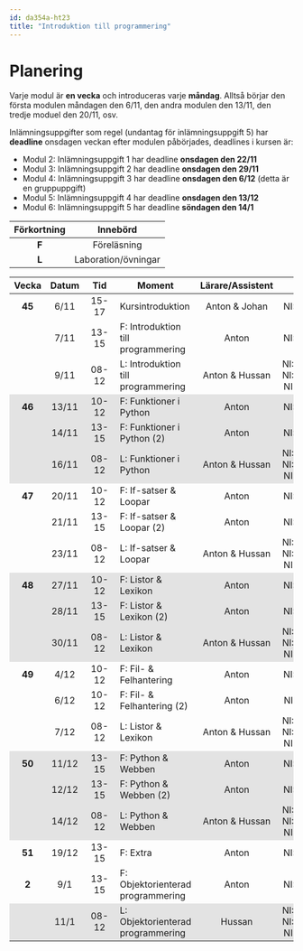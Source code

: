 ```yaml
---
id: da354a-ht23
title: "Introduktion till programmering"
---
```


# Planering

Varje modul är **en vecka** och introduceras varje **måndag**. Alltså börjar den första modulen måndagen den 6/11, den andra modulen den 13/11, den tredje moduel den 20/11, osv.

Inlämningsuppgifter som regel (undantag för inlämningsuppgift 5) har **deadline** onsdagen veckan efter modulen påbörjades, deadlines i kursen är:
- Modul 2: Inlämningsuppgift 1 har deadline **onsdagen den 22/11**
- Modul 3: Inlämningsuppgift 2 har deadline **onsdagen den 29/11**
- Modul 4: Inlämningsuppgift 3 har deadline **onsdagen den 6/12** (detta är en gruppuppgift)
- Modul 5: Inlämningsuppgift 4 har deadline **onsdagen den 13/12**
- Modul 6: Inlämningsuppgift 5 har deadline **söndagen den 14/1**

| Förkortning | Innebörd |
|:-----:|:-----:|
|**F** | Föreläsning |
|**L** | Laboration/övningar |

<style>
#plan-table tr.odd {
    background-color: rgba(0, 0, 0, 0.1);
}

#plan-table tr td {
    text-align: center;
}

#plan-table tr td:nth-child(4) {
    text-align: left;
}

#plan-table tr td:nth-child(3) {
    min-width: 40px;
}

#plan-table tr td:first-child {
    font-weight: bold;
}

</style>

<table id="plan-table">
	<thead>
		<tr>
			<th>Vecka</th>
			<th>Datum</th>
			<th>Tid</th>
			<th>Moment</th>
			<th>Lärare/Assistent</th>
			<th>Plats</th>
            <th>Modul</th>
		</tr>
	</thead>
	<tbody>
		<tr>
			<td>45</td>
			<td>6/11</td>
			<td>15-17</td>
			<td>Kursintroduktion</td>
			<td>Anton & Johan</td>
			<td>NI:A0406</td>
            <td rowspan="3">1</td>
		</tr>
		<tr>
            <td></td>
			<td>7/11</td>
			<td>13-15</td>
			<td>F: Introduktion till programmering</td>
			<td>Anton</td>
			<td>NI:A0406</td>
		</tr>
		<tr>
			<td></td>
			<td>9/11</td>
			<td>08-12</td>
			<td>L: Introduktion till programmering</td>
			<td>Anton & Hussan</td>
			<td>NI:A0314, NI:A0318, NI:B0314</td>
		</tr>
		<tr class="odd">
            <td>46</td>
			<td>13/11</td>
			<td>10-12</td>
			<td>F: Funktioner i Python</td>
			<td>Anton</td>
			<td>NI:A0406</td>
            <td rowspan="3">2</td>
		</tr>
		<tr class="odd">
            <td></td>
			<td>14/11</td>
			<td>13-15</td>
			<td>F: Funktioner i Python (2)</td>
			<td>Anton</td>
			<td>NI:A0406</td>
		</tr>
		<tr class="odd">
			<td></td>
			<td>16/11</td>
			<td>08-12</td>
			<td>L: Funktioner i Python</td>
			<td>Anton & Hussan</td>
			<td>NI:A0314, NI:A0318, NI:B0314</td>
		</tr>
		<tr>
            <td>47</td>
			<td>20/11</td>
			<td>10-12</td>
			<td>F: If-satser &amp; Loopar</td>
			<td>Anton</td>
			<td>NI:A0406</td>
			<td rowspan="3">3</td>
		</tr>
		<tr>
            <td></td>
			<td>21/11</td>
			<td>13-15</td>
			<td>F: If-satser &amp; Loopar (2)</td>
			<td>Anton</td>
			<td>NI:A0406</td>
		</tr>
		<tr>
            <td></td>
			<td>23/11</td>
			<td>08-12</td>
			<td>L: If-satser &amp; Loopar</td>
			<td>Anton & Hussan</td>
			<td>NI:A0314, NI:A0318, NI:B0314</td>
		</tr>
		<tr class="odd">
			<td>48</td>
			<td>27/11</td>
			<td>10-12</td>
			<td>F: Listor &amp; Lexikon</td>
			<td>Anton</td>
			<td>NI:A0306</td>
			<td rowspan="3">4</td>
		</tr>
		<tr class="odd">
            <td></td>
			<td>28/11</td>
			<td>13-15</td>
			<td>F: Listor &amp; Lexikon (2)</td>
			<td>Anton</td>
			<td>NI:A0307</td>
		</tr>
		<tr class="odd">
            <td></td>
			<td>30/11</td>
			<td>08-12</td>
			<td>L: Listor &amp; Lexikon</td>
			<td>Anton & Hussan</td>
			<td>NI:A0314, NI:A0318, NI:B0314</td>
		</tr>
		<tr>
            <td>49</td>
			<td>4/12</td>
			<td>10-12</td>
			<td>F: Fil- &amp; Felhantering</td>
			<td>Anton</td>
			<td>NI:A0406</td>
			<td rowspan="3">5</td>
		</tr>
		<tr>
			<td></td>
			<td>6/12</td>
			<td>10-12</td>
			<td>F: Fil- &amp; Felhantering (2)</td>
			<td>Anton</td>
			<td>NI:B0E15</td>
		</tr>
		<tr>
            <td></td>
			<td>7/12</td>
			<td>08-12</td>
			<td>L: Listor &amp; Lexikon</td>
			<td>Anton & Hussan</td>
			<td>NI:A0314, NI:A0318, NI:B0314</td>
		</tr>
		<tr class="odd">
            <td>50</td>
			<td>11/12</td>
			<td>13-15</td>
			<td>F: Python &amp; Webben</td>
			<td>Anton</td>
			<td>NI:A0607</td>
			<td rowspan="3">6</td>
		</tr>
		<tr class="odd">
            <td></td>
			<td>12/12</td>
			<td>13-15</td>
			<td>F: Python &amp; Webben (2)</td>
			<td>Anton</td>
			<td>NI:A0406</td>
		</tr>
		<tr class="odd">
			<td></td>
			<td>14/12</td>
			<td>08-12</td>
			<td>L: Python &amp; Webben</td>
			<td>Anton & Hussan</td>
			<td>NI:A0314, NI:A0318, NI:B0314</td>
		</tr>
		<tr>
            <td>51</td>
			<td>19/12</td>
			<td>13-15</td>
			<td>F: Extra</td>
			<td>Anton</td>
			<td>NI:A0406</td>
			<td></td>
		</tr>
		<tr>
            <td>2</td>
			<td>9/1</td>
			<td>13-15</td>
			<td>F: Objektorienterad programmering</td>
			<td>Anton</td>
			<td>NI:A0306</td>
			<td rowspan="2">7</td>
		</tr>
		<tr class="odd">
            <td></td>
			<td>11/1</td>
			<td>08-12</td>
			<td>L: Objektorienterad programmering</td>
			<td>Hussan</td>
			<td>NI:A0314, NI:A0318, NI:B0314</td>
		</tr>
	</tbody>
</table>

<!--
|:-----:|:-----:|:-----:|------------------------------------|------------------|----------------|
| Vecka | Datum |  Tid  | Moment                             | Lärare/Assistent | Plats          |
|:-----:|:-----:|:-----:|------------------------------------|:----------------:|:--------------:|
|   46  | 10/11 | 10-12 | Kursintroduktion                   | Anton            | Zoom           |
|       | 11/11 | 13-15 | F: Introduktion till programmering | Anton            | Zoom           |
|   47  | 16/11 | 13-17 | L: Introduktion till programmering | Amanda           | Discord        |
|       | 17/11 | 08-12 | L: Introduktion till programmering | Anton            | Discord        |
|       | 18/11 | 13-15 | F: Funktioner i Python             | Anton            | Zoom           |
|       | 20/11 | 09-12 | F+L: Funktioner i Python           | Anton            | Zoom + Discord |
|   48  | 23/11 | 13-17 | L: Funktioner i Python             | Amanda           | Discord        |
|       | 24/11 | 08-12 | L: Funktioner i Python             | Anton            | Discord        |
|       | 25/11 | 13-15 | F: If-satser & Loopar              | Anton            | Zoom           |
|       | 27/11 | 09-12 | F+L: If-satser & Loopar            | Anton            | Zoom + Discord |
|   49  | 30/11 | 13-17 | L: If-satser & Loopar              | Amanda           | Discord        |
|       |  1/12 | 08-12 | L: If-satser & Loopar              | Anton            | Discord        |
|       |  2/12 | 13-15 | F: Listor & Lexikon                | Anton            | Zoom           |
|       |  4/12 | 09-12 | F+L: Listor & Lexikon              | Anton            | Zoom + Discord |
|   50  |  7/12 | 13-17 | L: Listor & Lexikon                | Amanda           | Discord        |
|       | 8/12  | 08-12 | L: Listor & Lexikon                | Anton            | Discord        |
|       | 9/12  | 13-15 | F: Fil- & Felhantering             | Anton            | Zoom           |
|       | 11/12 | 9-12  | F+L: Fil- & Felhantering           | Anton            | Zoom + Discord |
| 51    | 14/12 | 13-17 | L: Fil- & Felhantering             | Amanda           | Discord        |
|       | 15/12 | 08-12 | L: Fil- & Felhantering             | Anton            | Discord        |
|       | 16/12 | 13-15 | F: Python & Webben                 | Anton            | Zoom           |
|       | 18/12 | 09-12 | F+L: Python & Webben               | Anton            | Zoom + Discord |
| 1     | 7/1   | 13-17 | L: Extra                           | Amanda           | Discord        |
| 2     | 12/1  | 10-12 | F: Objektorienterad programmering  | Anton            | Zoom           |
|       | 13/1  | 13-17 | L: Objektorienterad programmering  | Amanda           | Discord        |
-->